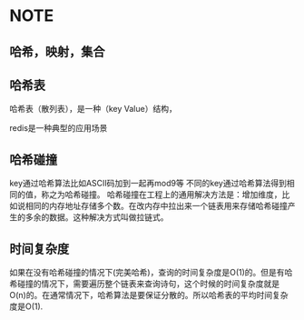 # NOTE

## 哈希，映射，集合

## 哈希表

哈希表（散列表），是一种（key Value）结构，

redis是一种典型的应用场景

## 哈希碰撞

key通过哈希算法比如ASCII码加到一起再mod9等
不同的key通过哈希算法得到相同的值，称之为哈希碰撞。
哈希碰撞在工程上的通用解决方法是：增加维度，比如说相同的内存地址存储多个数。在改内存中拉出来一个链表用来存储哈希碰撞产生的多余的数据。这种解决方式叫做拉链式。

## 时间复杂度

如果在没有哈希碰撞的情况下(完美哈希)，查询的时间复杂度是O(1)的。但是有哈希碰撞的情况下，需要遍历整个链表来查询诗句，这个时候的时间复杂度就是O(n)的。在通常情况下，哈希算法是要保证分散的。所以哈希表的平均时间复杂度是O(1).
